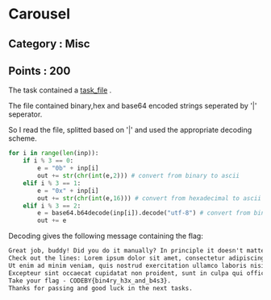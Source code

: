 # Carousel
## Category : Misc
## Points : 200
The task contained a [task_file](/CTFs/CyberColiseum_2023/Misc/Carousel/task_file.txt) . 

The file contained binary,hex and base64 encoded strings seperated by '|' seperator.

So I read the file, splitted based on '|' and used the appropriate decoding scheme.
```py
for i in range(len(inp)):
    if i % 3 == 0:
        e = "0b" + inp[i]
        out += str(chr(int(e,2))) # convert from binary to ascii
    elif i % 3 == 1:
        e = "0x" + inp[i]
        out += str(chr(int(e,16))) # convert from hexadecimal to ascii
    elif i % 3 == 2:
        e = base64.b64decode(inp[i]).decode("utf-8") # convert from binary to ascii
        out += e
```

Decoding gives the following message containing the flag:
```txt
Great job, buddy! Did you do it manually? In principle it doesn't matter.
Check out the lines: Lorem ipsum dolor sit amet, consectetur adipiscing elit, sed do eiusmod tempor incididunt ut labore et dolore magna aliqua.
Ut enim ad minim veniam, quis nostrud exercitation ullamco laboris nisi ut aliquip ex ea commodo consequat. Duis aute irure dolor in reprehenderit in voluptate velit esse cillum dolore eu fugiat nulla pariatur.
Excepteur sint occaecat cupidatat non proident, sunt in culpa qui officia deserunt mollit anim id est laborum. 
Take your flag - CODEBY{bin4ry_h3x_and_b4s3}. 
Thanks for passing and good luck in the next tasks.
```
